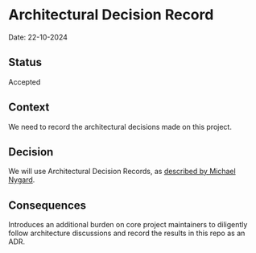 # Architectural Decision Record

Date: 22-10-2024

## Status

Accepted

## Context

We need to record the architectural decisions made on this project.

## Decision

We will use Architectural Decision Records, as [described by Michael Nygard](https://cognitect.com/blog/2011/11/15/documenting-architecture-decisions).

## Consequences

Introduces an additional burden on core project maintainers to diligently follow architecture discussions and record the
results in this repo as an ADR.
